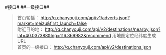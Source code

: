 #接口#
##一级接口##
> 首页轮播：    		http://q.chanyouji.com/api/v1/adverts.json?market=meizu&first_launch=false	
> 附近目的地：		http://q.chanyouji.com/api/v2/destinations/nearby.json?lat=40.037388&lng=116.369982&recommend	用地图定位经纬度生成URL	
> 首页的一级接口：		http://q.chanyouji.com/api/v2/destinations.json															